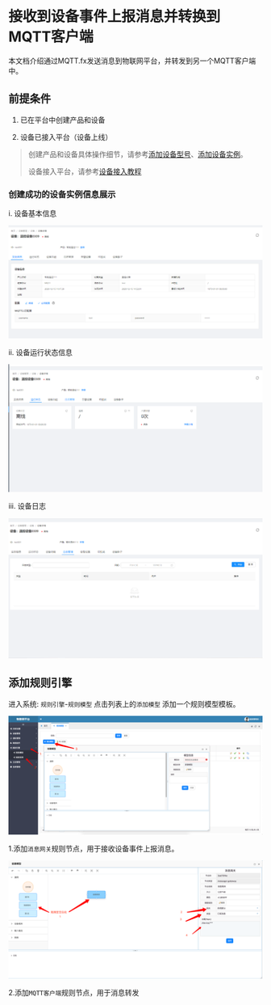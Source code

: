 # 接收到设备事件上报消息并转换到MQTT客户端

本文档介绍通过MQTT.fx发送消息到物联网平台，并转发到另一个MQTT客户端中。

## 前提条件

1. 已在平台中创建产品和设备

2. 设备已接入平台（设备上线）

> 创建产品和设备具体操作细节，请参考[添加设备型号](../device-manager.md/#添加设备型号)、[添加设备实例](../device-manager.md/#添加设备实例)。
>
> 设备接入平台，请参考[设备接入教程](device-connection.md)

### 创建成功的设备实例信息展示

i. 设备基本信息

![设备基本信息](../files/device-connection/device-instance-general-info.png)

ii. 设备运行状态信息

![设备运行状态信息](../files/device-connection/device-instance-run-info.png)

iii. 设备日志

![设备日志](../files/device-connection/device-instance-log.png)

## 添加规则引擎

进入系统: `规则引擎`-`规则模型` 点击列表上的`添加模型` 添加一个规则模型模板。

![创建规则模型](../files/rule-transfer-message/create-rule-model.png)


1.添加`消息网关`规则节点，用于接收设备事件上报消息。

![生成消息网关节点](../files/rule-transfer-message/generate-message-gateway.png)

2.添加`MQTT客户端`规则节点，用于消息转发
